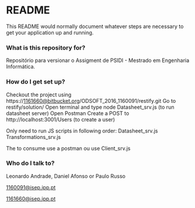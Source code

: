 # README #

This README would normally document whatever steps are necessary to get your application up and running.

### What is this repository for? ###

Repositório para versionar o Assigment de PSIDI - Mestrado em Engenharia Informática.

### How do I get set up? ###

Checkout the project using https://1161660@bitbucket.org/ODSOFT_2016_1160091/restify.git
Go to restify/solution/
Open terminal and type node Datasheet_srv.js (to run datasheet server)
Open Postman
Create a POST to http://localhost:3001/Users (to create a user)

Only need to run JS scripts in following order:
Datasheet_srv.js
Transformations_srv.js

The to consume use a postman ou use Client_srv.js

### Who do I talk to? ###

Leonardo Andrade, 
Daniel Afonso or
Paulo Russo

1160091@isep.ipp.pt

1161660@isep.ipp.pt